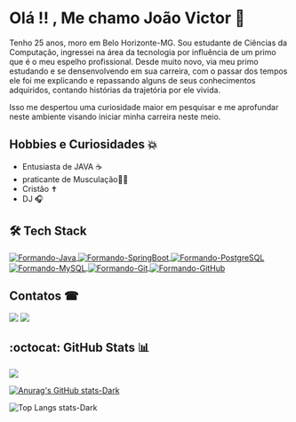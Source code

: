 
# Olá !! , Me chamo João Victor 👋

Tenho 25 anos, moro em Belo Horizonte-MG.
 Sou estudante de Ciências da Computação, ingressei na área da tecnologia por influência de um primo que é o meu espelho profissional. Desde muito novo, via meu primo estudando e se densenvolvendo em sua carreira, com o passar dos tempos ele foi me explicando e repassando alguns de seus conhecimentos adquiridos, contando histórias da trajetória por ele vivida.

Isso me despertou uma curiosidade maior em pesquisar e me aprofundar neste ambiente visando iniciar minha carreira neste meio.
## Hobbies e Curiosidades 💥

- Entusiasta de JAVA ☕  
- praticante de Musculação🏋️‍♀️ 
- Cristão ✝
- DJ 🎧

## 🛠 Tech Stack
<a href="#">
  <img align="center" alt="Formando-Java" src="https://img.shields.io/badge/java-%23ED8B00.svg?style=for-the-badge&logo=openjdk&logoColor=white">
  <img align="center" alt="Formando-SpringBoot" src="https://img.shields.io/badge/spring%20boot-6DB33F.svg?style=for-the-badge&logo=spring&logoColor=white">   
  <img align="center" alt="Formando-PostgreSQL" src="https://img.shields.io/badge/postgresql-336791.svg?style=for-the-badge&logo=postgresql&logoColor=white">  
  <img align="center" alt="Formando-MySQL"  src="https://img.shields.io/badge/mysql-4479A1.svg?style=for-the-badge&logo=mysql&logoColor=white"> 
  <img align="center" alt="Formando-Git" src="https://img.shields.io/badge/GIT-E44C30?style=for-the-badge&logo=git&logoColor=white">
  <img align="center" alt="Formando-GitHub" src="https://img.shields.io/badge/github-%23121011.svg?style=for-the-badge&logo=github&logoColor=white">  
   
</a>




## Contatos ☎
 <a href="joaovictor.conceicao36@gmail.com" alt="Gmail">
  <img src="https://img.shields.io/badge/Gmail-D14836?style=for-the-badge&logo=gmail&logoColor=white" /></a>

  <a href="https://www.linkedin.com/in/joaovictor36/" alt="Linkedin">
  <img src="https://img.shields.io/badge/LinkedIn-0077B5?style=for-the-badge&logo=linkedin&logoColor=white" /></a>

## :octocat: GitHub Stats 📊
<a href="https://hits.seeyoufarm.com"><img src="https://hits.seeyoufarm.com/api/count/incr/badge.svg?url=https%3A%2F%2Fgithub.com%2FJoao-V36&count_bg=%23050000&title_bg=%23E10808&icon=github.svg&icon_color=%23000000&title=Visitas&edge_flat=true"/></a>

[![Anurag's GitHub stats-Dark](https://github-readme-stats.vercel.app/api?username=Joao-V36&theme=dark#gh-dark-mode-only)](https://github.com/anuraghazra/github-readme-stats)

 ![Top Langs stats-Dark](https://github-readme-stats.vercel.app/api/top-langs/?username=Joao-V36&layout=compact&theme=dark#gh-dark-mode-only)

 
